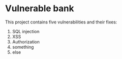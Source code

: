 # Vulnerable bank

This project contains five vulnerabilities and their fixes:

1. SQL injection
2. XSS
3. Authorization
4. something
5. else
